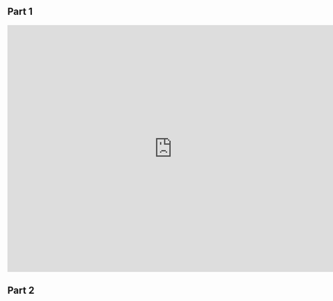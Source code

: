 ## Part 1
<iframe src="https://data.oecd.org/chart/7ba9" width="740" height="555" style="border: 0" mozallowfullscreen="true" webkitallowfullscreen="true" allowfullscreen="true"><a href="https://data.oecd.org/chart/7ba9" target="_blank">OECD Chart: General government debt, Total, % of GDP, Annual, 2021</a></iframe>

## Part 2
<div class="flourish-embed flourish-chart" data-src="visualisation/14967934"></div>
<script src="https://public.flourish.studio/resources/embed.js"></script>

